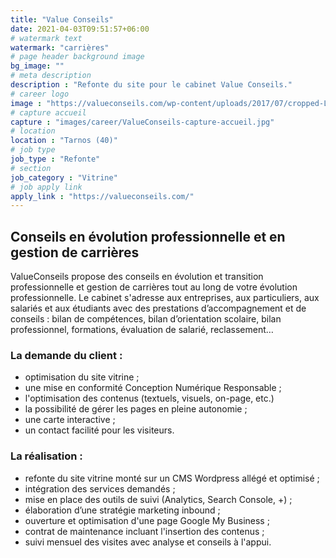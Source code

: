 ```yaml
---
title: "Value Conseils"
date: 2021-04-03T09:51:57+06:00
# watermark text
watermark: "carrières"
# page header background image
bg_image: ""
# meta description
description : "Refonte du site pour le cabinet Value Conseils."
# career logo
image : "https://valueconseils.com/wp-content/uploads/2017/07/cropped-Logo-Cecile2-1-768x140.png"
# capture accueil
capture : "images/career/ValueConseils-capture-accueil.jpg"
# location
location : "Tarnos (40)"
# job type
job_type : "Refonte"
# section
job_category : "Vitrine"
# job apply link
apply_link : "https://valueconseils.com/"
---
```



## Conseils en évolution professionnelle et en gestion de carrières

ValueConseils propose des conseils en évolution et transition professionnelle et gestion de carrières tout au long de votre évolution professionnelle. Le cabinet s'adresse aux entreprises, aux particuliers, aux salariés et aux étudiants avec des prestations d’accompagnement et de conseils : bilan de compétences, bilan d’orientation scolaire, bilan professionnel, formations, évaluation de salarié, reclassement…


### La demande du client :

* optimisation du site vitrine ;
* une mise en conformité Conception Numérique Responsable ;
* l'optimisation des contenus (textuels, visuels, on-page, etc.)
* la possibilité de gérer les pages en pleine autonomie ;
* une carte interactive ;
* un contact facilité pour les visiteurs.


### La réalisation :

* refonte du site vitrine monté sur un CMS Wordpress allégé et optimisé ;
* intégration des services demandés ;
* mise en place des outils de suivi (Analytics, Search Console, +) ;
* élaboration d’une stratégie marketing inbound ;
* ouverture et optimisation d'une page Google My Business ;
* contrat de maintenance incluant l'insertion des contenus ;
* suivi mensuel des visites avec analyse et conseils à l'appui.
